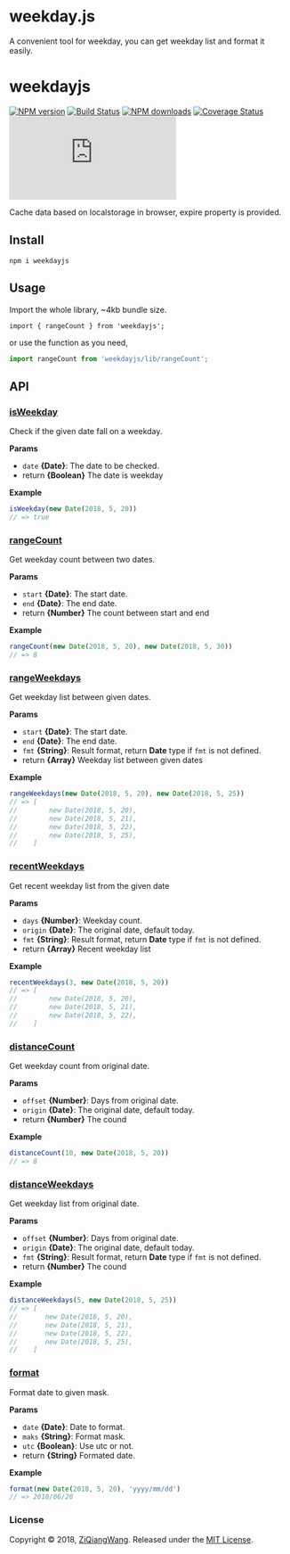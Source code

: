 # weekday.js
A convenient tool for weekday, you can get weekday list and format it easily.
# weekdayjs
[![NPM version][npm-badge]][npm-url]
[![Build Status][travis-badge]][travis-url]
[![NPM downloads][npm-downloads]][npm-url]
[![Coverage Status][coveralls-badge]][coveralls-url]
[![gzip](http://img.badgesize.io/https://unpkg.com/weekdayjs/lib/weekdayjs.min.js?compression=gzip)][unpkg-url]


[npm-badge]: https://img.shields.io/npm/v/weekdayjs.svg
[npm-url]: https://www.npmjs.com/package/weekdayjs
[npm-downloads]: https://img.shields.io/npm/dm/weekdayjs.svg
[travis-badge]: https://www.travis-ci.org/ZiQiangWang/weekday.js.svg?branch=master
[travis-url]: https://www.travis-ci.org/ZiQiangWang/weekday.js
[unpkg-url]: https://unpkg.com/weekdayjs/lib/weekdayjs.min.js
[coveralls-badge]: https://coveralls.io/repos/ZiQiangWang/weekday.js/badge.svg?branch=master
[coveralls-url]: https://coveralls.io/github/ZiQiangWang/weekdayjs

<!-- [![NPM version](https://img.shields.io/npm/v/weekdayjs.svg?style=flat)](https://www.npmjs.com/package/weekdayjs) [![NPM monthly downloads](https://img.shields.io/npm/dm/weekdayjs.svg?style=flat)](https://npmjs.org/package/weekdayjs) -->
Cache data based on localstorage in browser, expire property is provided.

## Install

```
npm i weekdayjs
```

## Usage

Import the whole library, ~4kb bundle size.

```Js
import { rangeCount } from 'weekdayjs';
```

or use the function as you need,

```js
import rangeCount from 'weekdayjs/lib/rangeCount';
```

## API

### [isWeekday](src/isWeekday/index.js)

Check if the given date fall on a weekday.

**Params**

- `date` **{Date}**: The date to be checked.
- return **{Boolean}** The date is weekday

**Example**

```js
isWeekday(new Date(2018, 5, 20))
// => true
```

### [rangeCount](src/rangeCount/index.js)

Get weekday count between two dates.

**Params**

- `start` **{Date}**: The start date.
- `end` **{Date}**: The end date.
- return **{Number}** The count between start and end

**Example**

```js
rangeCount(new Date(2018, 5, 20), new Date(2018, 5, 30))
// => 8
```

### [rangeWeekdays](src/rangeWeekdays/index.js)

Get weekday list between given dates.

**Params**

- `start` **{Date}**: The start date.
- `end` **{Date}**: The end date.
- `fmt` **{String}**: Result format, return **Date** type if `fmt` is not defined.
- return **{Array}** Weekday list between given dates

**Example**

```js
rangeWeekdays(new Date(2018, 5, 20), new Date(2018, 5, 25))
// => [
//        new Date(2018, 5, 20),
//        new Date(2018, 5, 21),
//        new Date(2018, 5, 22),
//        new Date(2018, 5, 25),
//    ]
```

### [recentWeekdays](src/recentWeekdays/index.js)

Get recent weekday list from the given date

**Params**

- `days` **{Number}**:  Weekday count.
- `origin` **{Date}**: The original date, default today.
- `fmt` **{String}**: Result format, return **Date** type if `fmt` is not defined.
- return **{Array}** Recent weekday list

**Example**

```js
recentWeekdays(3, new Date(2018, 5, 20))
// => [
//        new Date(2018, 5, 20),
//        new Date(2018, 5, 21),
//        new Date(2018, 5, 22),
//    ]
```

### [distanceCount](src/distanceCount/index.js)

Get weekday count from original date.

**Params**

- `offset` **{Number}**:  Days from original date.
- `origin` **{Date}**: The original date, default today.
- return **{Number}** The cound

**Example**

```js
distanceCount(10, new Date(2018, 5, 20))
// => 8
```

### [distanceWeekdays](src/distanceWeekdays/index.js)

Get weekday list from original date.

**Params**

- `offset` **{Number}**:  Days from original date.
- `origin` **{Date}**: The original date, default today.
- `fmt` **{String}**: Result format, return **Date** type if `fmt` is not defined.
- return **{Number}** The cound

**Example**

```js
distanceWeekdays(5, new Date(2018, 5, 25))
// => [
//       new Date(2018, 5, 20),
//       new Date(2018, 5, 21),
//       new Date(2018, 5, 22),
//       new Date(2018, 5, 25),
//    ]
```

### [format](src/format/index.js)

Format date to given mask.

**Params**

- `date` **{Date}**:  Date to format.
- `maks` **{String}**: Format mask.
- `utc` **{Boolean}**: Use utc or not.
- return **{String}** Formated date.

**Example**

```js
format(new Date(2018, 5, 20), 'yyyy/mm/dd')
// => 2018/06/20
```

### License

Copyright © 2018, [ZiQiangWang](https://github.com/ZiQiangWang).
Released under the [MIT License](LICENSE).

